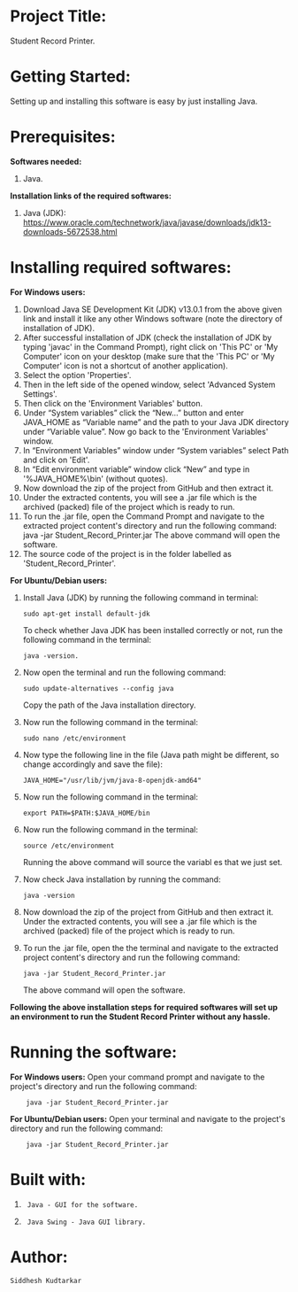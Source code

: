 # Project Title: 

Student Record Printer.

# Getting Started: 

Setting up and installing this software is easy by just installing Java.

# Prerequisites:

**Softwares needed:**
1.	Java.

**Installation links of the required softwares:**
1.	Java (JDK): <https://www.oracle.com/technetwork/java/javase/downloads/jdk13-downloads-5672538.html>

# Installing required softwares:

**For Windows users:**
1.	Download Java SE Development Kit (JDK) v13.0.1 from the above given link and install it like any other Windows software (note the directory of installation of JDK).
2.  After successful installation of JDK (check the installation of JDK by typing 'javac' in the Command Prompt), right click on 'This PC' or 'My Computer' icon on your desktop (make sure that the 'This PC' or 'My Computer' icon is not a shortcut of another application).
3.  Select the option 'Properties'.
4.  Then in the left side of the opened window, select 'Advanced System Settings'.
5.  Then click on the 'Environment Variables' button.
6.  Under “System variables” click the “New…” button and enter JAVA_HOME as “Variable name” and the path to your Java JDK directory under “Variable value”. Now go back to the 'Environment Variables' window.
7.  In “Environment Variables” window under “System variables” select Path and click on 'Edit'.
8.  In “Edit environment variable” window click “New” and type in  '%JAVA_HOME%\bin' (without quotes).
9.  Now download the zip of the project from GitHub and then extract it.
10. Under the extracted contents, you will see a .jar file which is the archived (packed) file of the project which is ready to run.
11. To run the .jar file, open the Command Prompt and navigate to the extracted project content's directory and run the following command: 
        java -jar Student_Record_Printer.jar
    The above command will open the software.
12. The source code of the project is in the folder labelled as 'Student_Record_Printer'.

**For Ubuntu/Debian users:**
1.  Install Java (JDK) by running the following command in terminal: 

        sudo apt-get install default-jdk

    To check whether Java JDK has been installed correctly or not, run the following command in the terminal: 

        java -version.

2.  Now open the terminal and run the following command: 
    
        sudo update-alternatives --config java 

    Copy the path of the Java installation directory.
3.  Now run the following command in the terminal: 

        sudo nano /etc/environment

4.  Now type the following line in the file (Java path might be different, so change accordingly and save the file): 

        JAVA_HOME="/usr/lib/jvm/java-8-openjdk-amd64"
        
5.  Now run the following command in the terminal: 

        export PATH=$PATH:$JAVA_HOME/bin
        
6.  Now run the following command in the terminal:

        source /etc/environment
        
    Running the above command will source the variabl es that we just set.
7.  Now check Java installation by running the command:

        java -version

8.  Now download the zip of the project from GitHub and then extract it. Under the extracted contents, you will see a .jar file which is the archived (packed) file of the project which is ready to run.
9.  To run the .jar file, open the the terminal and navigate to the extracted project content's directory and run the following command: 

        java -jar Student_Record_Printer.jar
    
    The above command will open the software.

**Following the above installation steps for required softwares will set up an environment to run the Student Record Printer without any hassle.**

# Running the software:
**For Windows users:**
Open your command prompt and navigate to the project's directory and run the following command:

        java -jar Student_Record_Printer.jar

**For Ubuntu/Debian users:**
Open your terminal and navigate to the project's directory and run the following command:

        java -jar Student_Record_Printer.jar

# Built with:
1.      Java - GUI for the software.
2.      Java Swing - Java GUI library.

# Author:

    Siddhesh Kudtarkar
